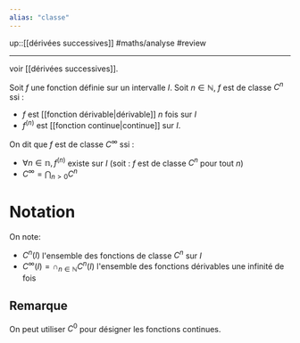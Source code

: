 ```yaml
---
alias: "classe"
---
```

up::[[dérivées successives]]
#maths/analyse #review 

---
voir [[dérivées successives]].

Soit $f$ une fonction définie sur un intervalle $I$.
Soit $n\in\mathbb N$, $f$ est de classe $C^n$ ssi :
 - $f$ est [[fonction dérivable|dérivable]] $n$ fois sur $I$
 - $f^{(n)}$ est [[fonction continue|continue]] sur $I$.

On dit que $f$ est de classe $C^\infty$ ssi :
 - $\forall n\in\mathbb n, f^{(n)}$ existe sur $I$ (soit : $f$ est de classe $C^n$ pour tout $n$)
 - $\displaystyle C^\infty = \bigcap_{n>0}C^n$


# Notation
On note:
 - $C^n(I)$ l'ensemble des fonctions de classe $C^n$ sur $I$
 - $\displaystyle C^\infty(I) = \cap_{n\in\mathbb N}C^n(I)$  l'ensemble des fonctions dérivables une infinité de fois

## Remarque

On peut utiliser $C^{0}$ pour désigner les fonctions continues.